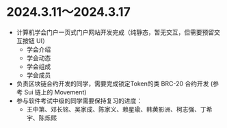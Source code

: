 # 2024.3.11～2024.3.17

- 计算机学会门户一页式门户网站开发完成（纯静态，暂无交互，但需要预留交互按钮 UI）
    - 学会介绍
    - 学会动态
    - 学会组成
    - 学会成员
- 负责区块链合约开发的同学，需要完成锁定Token的类 BRC-20 合约开发 (参考 Sui 链上的 Movement)
- 参与软件考试中级的同学需要保持复习的进度：
    - 王中第、邓长铭、吴家成、陈家义、赖星瑜、韩黄影洲、柯志强、丁希宇、陈烁熙